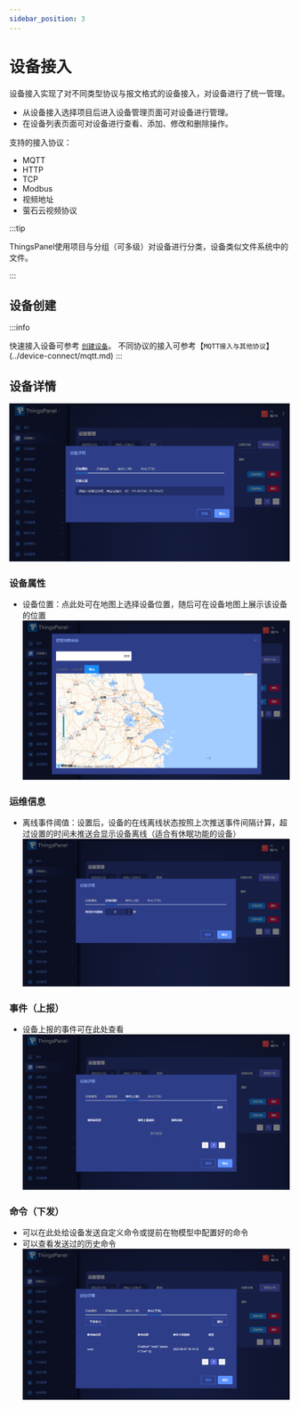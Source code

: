 ```yaml
---
sidebar_position: 3
---
```


# 设备接入

设备接入实现了对不同类型协议与报文格式的设备接入，对设备进行了统一管理。

* 从设备接入选择项目后进入设备管理页面可对设备进行管理。
* 在设备列表页面可对设备进行查看、添加、修改和删除操作。

支持的接入协议：
- MQTT
- HTTP
- TCP
- Modbus
- 视频地址
- 萤石云视频协议

:::tip

ThingsPanel使用项目与分组（可多级）对设备进行分类，设备类似文件系统中的文件。

:::

## 设备创建

:::info

快速接入设备可参考 [`创建设备`](../quick_start/quick_start.md)。
不同协议的接入可参考【`MQTT接入与其他协议`】(../device-connect/mqtt.md)
:::

## 设备详情

![img.png](images/Device-access01.png)

### 设备属性
- 设备位置：点此处可在地图上选择设备位置，随后可在设备地图上展示该设备的位置
![img.png](images/Device-access02.png)
### 运维信息
- 离线事件阈值：设置后，设备的在线离线状态按照上次推送事件间隔计算，超过设置的时间未推送会显示设备离线（适合有休眠功能的设备）
![img.png](images/Device-access03.png)
### 事件（上报）
- 设备上报的事件可在此处查看
![img.png](images/Device-access04.png)
### 命令（下发）
- 可以在此处给设备发送自定义命令或提前在物模型中配置好的命令
- 可以查看发送过的历史命令
![img.png](images/Device-access05.png)
